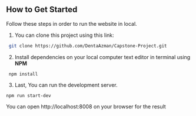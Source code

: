 ## How to Get Started

Follow these steps in order to run the website in local.

1. You can clone this project using this link:
```bash
 git clone https://github.com/DentaAzman/Capstone-Project.git
```
2. Install dependencies on your local computer text editor in terminal using **NPM**
```
 npm install
```
3. Last, You can run the development server.
```
npm run start-dev
```

You can open http://localhost:8008 on your browser for the result

